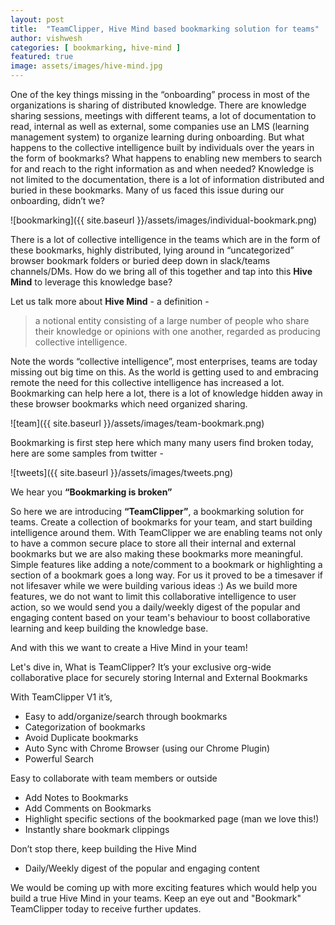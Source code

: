 ```yaml
---
layout: post
title:  "TeamClipper, Hive Mind based bookmarking solution for teams"
author: vishwesh
categories: [ bookmarking, hive-mind ]
featured: true
image: assets/images/hive-mind.jpg
---
```

One of the key things missing in the “onboarding” process in most of the organizations is sharing of distributed knowledge. There are knowledge sharing sessions, meetings with different teams, a lot of documentation to read, internal as well as external, some companies use an LMS (learning management system) to organize learning during onboarding. But what happens to the collective intelligence built by individuals over the years in the form of bookmarks? What happens to enabling new members to search for and reach to the right information as and when needed? Knowledge is not limited to the documentation, there is a lot of information distributed and buried in these bookmarks. Many of us faced this issue during our onboarding, didn’t we?  

![bookmarking]({{ site.baseurl }}/assets/images/individual-bookmark.png)

There is a lot of collective intelligence in the teams which are in the form of these bookmarks, highly distributed, lying around in “uncategorized” browser bookmark folders or buried deep down in slack/teams channels/DMs. How do we bring all of this together and tap into this **Hive Mind** to leverage this knowledge base? 

Let us talk more about **Hive Mind** - a definition - 
>a notional entity consisting of a large number of people who share their knowledge or opinions with one another, regarded as producing collective intelligence.

Note the words “collective intelligence”, most enterprises, teams are today missing out big time on this. As the world is getting used to and embracing remote the need for this collective intelligence has increased a lot. Bookmarking can help here a lot, there is a lot of knowledge hidden away in these browser bookmarks which need organized sharing. 

![team]({{ site.baseurl }}/assets/images/team-bookmark.png)

Bookmarking is first step here which many many users find broken today, here are some samples from twitter - 

![tweets]({{ site.baseurl }}/assets/images/tweets.png)

We hear you **“Bookmarking is broken”** 

So here we are introducing **“TeamClipper”**, a bookmarking solution for teams. Create a collection of bookmarks for your team, and start building intelligence around them. With TeamClipper we are enabling teams not only to have a common secure place to store all their internal and external bookmarks but we are also making these bookmarks more meaningful. Simple features like adding a note/comment to a bookmark or highlighting a section of a bookmark goes a long way. For us it proved to be a timesaver if not lifesaver while we were building various ideas :) As we build more features, we do not want to limit this collaborative intelligence to user action, so we would send you a daily/weekly digest of the popular and engaging content based on your team's behaviour to boost collaborative learning and keep building the knowledge base.

And with this we want to create a Hive Mind in your team!

Let's dive in, 
What is TeamClipper? 
It’s your exclusive org-wide collaborative place for securely storing Internal and External Bookmarks

With TeamClipper V1 it’s, 
+ Easy to add/organize/search through bookmarks
+ Categorization of bookmarks
+ Avoid Duplicate bookmarks
+ Auto Sync with Chrome Browser (using our Chrome Plugin)
+ Powerful Search

Easy to collaborate with team members or outside
+ Add Notes to Bookmarks
+ Add Comments on Bookmarks
+ Highlight specific sections of the bookmarked page (man we love this!)
+ Instantly share bookmark clippings

Don’t stop there, keep building the Hive Mind  
+ Daily/Weekly digest of the popular and engaging content

We would be coming up with more exciting features which would help you build a true Hive Mind in your teams. Keep an eye out and "Bookmark" TeamClipper today to receive further updates.
